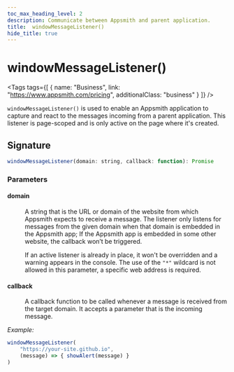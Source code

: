 ```yaml
---
toc_max_heading_level: 2
description: Communicate between Appsmith and parent application.
title:  windowMessageListener()
hide_title: true
---
```

<!-- vale off -->

<div className="tag-wrapper">
 <h1>windowMessageListener()</h1>

<Tags
tags={[
{ name: "Business", link: "https://www.appsmith.com/pricing", additionalClass: "business" }
]}
/>

</div>

<!-- vale on -->

`windowMessageListener()` is used to enable an Appsmith application to capture and react to the messages incoming from a parent application. This listener is page-scoped and is only active on the page where it's created.

## Signature

```javascript
windowMessageListener(domain: string, callback: function): Promise
```

### Parameters

#### domain

<dd>

A string that is the URL or domain of the website from which Appsmith expects to receive a message. The listener only listens for messages from the given domain when that domain is embedded in the Appsmith app; If the Appsmith app is embedded in some other website, the callback won’t be triggered.

If an active listener is already in place, it won't be overridden and a warning appears in the console. The use of the `"*"` wildcard is not allowed in this parameter, a specific web address is required.

</dd>

#### callback

<dd>

A callback function to be called whenever a message is received from the target domain. It accepts a parameter that is the incoming message.

</dd>

_Example:_

```javascript
windowMessageListener(
	"https://your-site.github.io", 
	(message) => { showAlert(message) }
)
```

